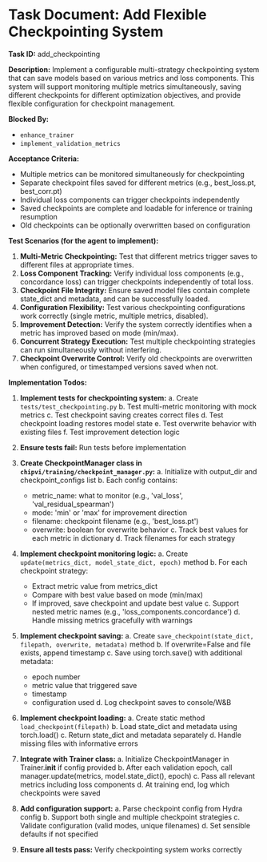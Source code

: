 # Task Document: Add Flexible Checkpointing System

**Task ID:** add_checkpointing

**Description:**
Implement a configurable multi-strategy checkpointing system that can save models based on various metrics and loss components. This system will support monitoring multiple metrics simultaneously, saving different checkpoints for different optimization objectives, and provide flexible configuration for checkpoint management.

**Blocked By:**
- `enhance_trainer`
- `implement_validation_metrics`

**Acceptance Criteria:**
- Multiple metrics can be monitored simultaneously for checkpointing
- Separate checkpoint files saved for different metrics (e.g., best_loss.pt, best_corr.pt)
- Individual loss components can trigger checkpoints independently
- Saved checkpoints are complete and loadable for inference or training resumption
- Old checkpoints can be optionally overwritten based on configuration

**Test Scenarios (for the agent to implement):**
1. **Multi-Metric Checkpointing:** Test that different metrics trigger saves to different files at appropriate times.
2. **Loss Component Tracking:** Verify individual loss components (e.g., concordance loss) can trigger checkpoints independently of total loss.
3. **Checkpoint File Integrity:** Ensure saved model files contain complete state_dict and metadata, and can be successfully loaded.
4. **Configuration Flexibility:** Test various checkpointing configurations work correctly (single metric, multiple metrics, disabled).
5. **Improvement Detection:** Verify the system correctly identifies when a metric has improved based on mode (min/max).
6. **Concurrent Strategy Execution:** Test multiple checkpointing strategies can run simultaneously without interfering.
7. **Checkpoint Overwrite Control:** Verify old checkpoints are overwritten when configured, or timestamped versions saved when not.

**Implementation Todos:**
1. **Implement tests for checkpointing system:**
   a. Create `tests/test_checkpointing.py`
   b. Test multi-metric monitoring with mock metrics
   c. Test checkpoint saving creates correct files
   d. Test checkpoint loading restores model state
   e. Test overwrite behavior with existing files
   f. Test improvement detection logic

2. **Ensure tests fail:** Run tests before implementation

3. **Create CheckpointManager class in `chipvi/training/checkpoint_manager.py`:**
   a. Initialize with output_dir and checkpoint_configs list
   b. Each config contains:
      - metric_name: what to monitor (e.g., 'val_loss', 'val_residual_spearman')
      - mode: 'min' or 'max' for improvement direction
      - filename: checkpoint filename (e.g., 'best_loss.pt')
      - overwrite: boolean for overwrite behavior
   c. Track best values for each metric in dictionary
   d. Track filenames for each strategy

4. **Implement checkpoint monitoring logic:**
   a. Create `update(metrics_dict, model_state_dict, epoch)` method
   b. For each checkpoint strategy:
      - Extract metric value from metrics_dict
      - Compare with best value based on mode (min/max)
      - If improved, save checkpoint and update best value
   c. Support nested metric names (e.g., 'loss_components.concordance')
   d. Handle missing metrics gracefully with warnings

5. **Implement checkpoint saving:**
   a. Create `save_checkpoint(state_dict, filepath, overwrite, metadata)` method
   b. If overwrite=False and file exists, append timestamp
   c. Save using torch.save() with additional metadata:
      - epoch number
      - metric value that triggered save
      - timestamp
      - configuration used
   d. Log checkpoint saves to console/W&B

6. **Implement checkpoint loading:**
   a. Create static method `load_checkpoint(filepath)`
   b. Load state_dict and metadata using torch.load()
   c. Return state_dict and metadata separately
   d. Handle missing files with informative errors

7. **Integrate with Trainer class:**
   a. Initialize CheckpointManager in Trainer.__init__ if config provided
   b. After each validation epoch, call manager.update(metrics, model.state_dict(), epoch)
   c. Pass all relevant metrics including loss components
   d. At training end, log which checkpoints were saved

8. **Add configuration support:**
   a. Parse checkpoint config from Hydra config
   b. Support both single and multiple checkpoint strategies
   c. Validate configuration (valid modes, unique filenames)
   d. Set sensible defaults if not specified

9. **Ensure all tests pass:** Verify checkpointing system works correctly